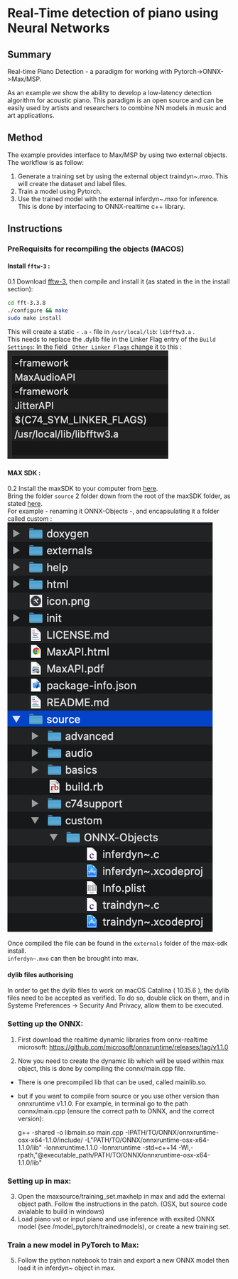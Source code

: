 
# Real-Time detection of piano using Neural Networks

## Summary
Real-time Piano Detection - a paradigm for working with Pytorch->ONNX->Max/MSP.

As an example we show the ability to develop a low-latency detection algorithm for acoustic piano.
This paradigm is an open source and can be easily used by artists and researchers to combine NN models
in music and art applications.

## Method

The example provides interface to Max/MSP by using two external objects. The workflow is as follow:

1. Generate a training set by using the external object traindyn~.mxo. This will create the dataset and label files.
2. Train a model using Pytorch.
3. Use the trained model with the external inferdyn~.mxo for inference. This is done by interfacing to ONNX-realtime c++ library.


## Instructions

### PreRequisits for recompiling the objects (MACOS)

#### Install `fftw-3` :
0.1 Download [fftw-3](http://www.fftw.org/install/mac.html), then compile and install it (as stated in the in the install section):
```bash
cd fft-3.3.8
./configure && make
sudo make install
```
This will create a static - `.a` - file in `/usr/local/lib`: `libfftw3.a` .<br>
This needs to replace the .dylib file in the Linker Flag entry of the `Build Settings`:
In the field ` Other Linker Flags` change it to this :
![.](Assets/1.png)

#### MAX SDK :
0.2 Install the maxSDK to your computer from [here](https://cycling74.com/downloads/sdk/). <br>
Bring the folder `source` 2 folder down from the root of the maxSDK folder, as stated [here](https://cycling74.com/sdk/max-sdk-7.3.3/html/chapter_platform.html). <br>
For example - renaming it ONNX-Objects -, and encapsulating it a folder called custom :
![.](./Assets/2.png)

Once compiled the file can be found in the `externals` folder of the max-sdk install. <br>
`inferdyn~.mxo` can then be brought into max.

#### dylib files authorising

In order to get the dylib files to work on macOS Catalina ( 10.15.6 ), the dylib files need to be accepted as verified.
To do so, double click on them, and in Systeme Preferences -> Security And Privacy, allow them to be executed.


### Setting up the ONNX:
1. First download the realtime dynamic libraries from onnx-realtime microsoft:     https://github.com/microsoft/onnxruntime/releases/tag/v1.1.0

2. Now you need to create the dynamic lib which will be used within max object, this is done by compiling the connx/main.cpp file.
- There is one precompiled lib that can be used, called mainlib.so.
- but if you want to compile from source or you use other version than onnxruntime v1.1.0.
    For example, in terminal go to the path connx/main.cpp  (ensure the correct path to ONNX, and the correct   
    version):

    g++ -shared -o libmain.so main.cpp -IPATH/TO/ONNX/onnxruntime-osx-x64-1.1.0/include/ -L"PATH/TO/ONNX/onnxruntime-osx-x64-     1.1.0/lib" -lonnxruntime.1.1.0 -lonnxruntime -std=c++14 -Wl,-rpath,"@executable_path/PATH/TO/ONNX/onnxruntime-osx-x64-    
    1.1.0/lib"


### Setting up in max:


3. Open the maxsource/training_set.maxhelp in max and add the external object path. Follow the instructions in the patch.
(OSX, but source code avialable to build in windows)
4. Load piano vst or input piano and use inference with exsited ONNX model (see /model_pytorch/trainedmodels), or create a new training set.

### Train a new model in PyTorch to Max:
5. Follow the python notebook to train and export a new ONNX model then load it in inferdyn~ object in max.
